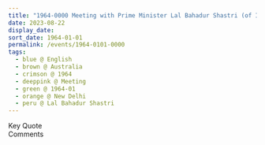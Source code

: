 ```yaml
---
title: "1964-0000 Meeting with Prime Minister Lal Bahadur Shastri (of India), New Delhi, India"
date: 2023-08-22
display_date: 
sort_date: 1964-01-01
permalink: /events/1964-0101-0000
tags:
  - blue @ English
  - brown @ Australia
  - crimson @ 1964
  - deeppink @ Meeting
  - green @ 1964-01
  - orange @ New Delhi
  - peru @ Lal Bahadur Shastri
---
```


<wave-list>
  <list-title color="green" width="75">Key Quote</list-title>
  <list-item color="BlanchedAlmond"  width="200"></list-item>
  <list-item color="Lavender"></list-item>
  <list-item color="BlanchedAlmond"></list-item>
</wave-list>

<br>

<wave-list>
  <list-title color="green" width="75">Comments</list-title>
  <list-item color="BlanchedAlmond"  width="200"></list-item>
  <list-item color="Lavender"></list-item>
  <list-item color="BlanchedAlmond"></list-item>
</wave-list>